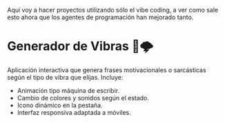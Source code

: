 Aquí voy a hacer proyectos utilizando sólo el vibe coding, a ver como sale esto ahora que los agentes de programación han mejorado tanto.

# Generador de Vibras 🔆🌩️

Aplicación interactiva que genera frases motivacionales o sarcásticas según el tipo de vibra que elijas. Incluye:

- Animación tipo máquina de escribir.
- Cambio de colores y sonidos según el estado.
- Icono dinámico en la pestaña.
- Interfaz responsiva adaptada a móviles.